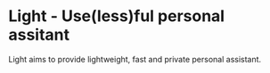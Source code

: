 # Light - Use(less)ful personal assitant
Light aims to provide lightweight, fast and private personal assistant.